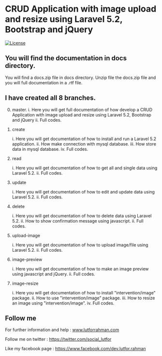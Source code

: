 # CRUD Application with image upload and resize using Laravel 5.2, Bootstrap and jQuery

[![License](https://poser.pugx.org/laravel/framework/license.svg)](https://packagist.org/packages/laravel/framework)

## You will find the documentation in docs directory.

You will find a docs.zip file in docs directory. Unzip file the docs.zip file and you will full documentation in a .rtf file.

## I have created all 8 branches.

0. master.
   i. Here you will get full documentation of how develop a CRUD Application with image upload and resize using Laravel 5.2, Bootstrap and jQuery
   ii. Full codes.

1. create

   i. Here you will get documentation of how to install and run a Laravel 5.2 application.
   ii. How make connection with mysql database.
   iii. How store data in mysql database.
   iv. Full codes.
   
2. read

   i. Here you will get documentation of how to get all and single data using Laravel 5.2.
   ii. Full codes.
 
3. update

   i. Here you will get documentation of how to edit and update data using Laravel 5.2.
   ii. Full codes.
   
4. delete

   i. Here you will get documentation of how to delete data using Laravel 5.2.
   ii. How to show confirmation message using javascript.
   ii. Full codes.
   
5. upload-image

   i. Here you will get documentation of how to upload image/file using Laravel 5.2.
   ii. Full codes.
   
6. image-preview

   i. Here you will get documentation of how to make an image preview using javascript and jQuery.
   ii. Full codes.
   
7. image-resize

   i. Here you will get documentation of how to install "intervention/image" package.
   ii. How to use "intervention/image" package.
   iii. How to resize an image using "intervention/image".
   iv. Full codes.
   
   
## Follow me
   
For further information and help : www.lutforrahman.com

Follow me on twitter : https://twitter.com/social_lutfor

Like my facebook page : https://www.facebook.com/dev.lutfor.rahman